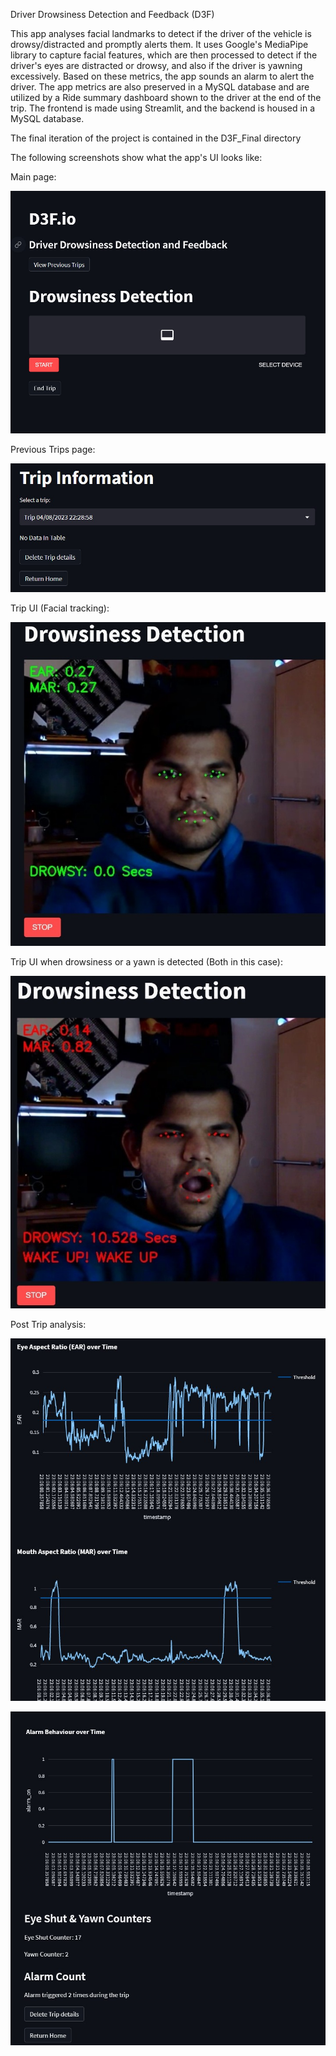 Driver Drowsiness Detection and Feedback (D3F)

This app analyses facial landmarks to detect if the driver of the vehicle is drowsy/distracted and promptly alerts them. It uses Google's MediaPipe library to capture facial features, which are then processed to detect if the driver's eyes are distracted or drowsy, and also if the driver is yawning excessively. Based on these metrics, the app sounds an alarm to alert the driver. The app metrics are also preserved in a MySQL database and are utilized by a Ride summary dashboard shown to the driver at the end of the trip. The frontend is made using Streamlit, and the backend is housed in a MySQL database. 

The final iteration of the project is contained in the D3F_Final directory

The following screenshots show what the app's UI looks like:

Main page:

![alt text](https://github.com/sreeman-reddy/D3F/blob/main/example1.jpg "main screen")

Previous Trips page:

![alt text](https://github.com/sreeman-reddy/D3F/blob/main/example2.jpg "trip info")

Trip UI (Facial tracking):

![alt text](https://github.com/sreeman-reddy/D3F/blob/main/example3.jpg "tripUI")

Trip UI when drowsiness or a yawn is detected (Both in this case):

![alt text](https://github.com/sreeman-reddy/D3F/blob/main/example4.jpg "tripUI drowsy")

Post Trip analysis:

![alt text](https://github.com/sreeman-reddy/D3F/blob/main/example5.jpg "post trip 1")

![alt text](https://github.com/sreeman-reddy/D3F/blob/main/example6.jpg "post trip 2")


